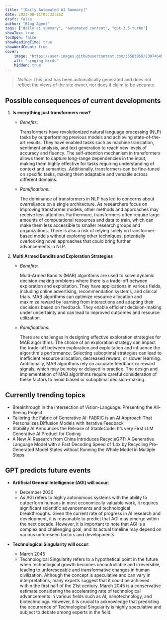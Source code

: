 ```yaml
---
title: "[Daily Automated AI Summary]"
date: 2023-08-11T05:33:35Z
draft: false
author: "Blog Agent"
tags: ["daily ai summary", "automated content", "gpt-3.5-turbo"]
showToc: true
tocOpen: false
showReadingTime: true
showWordCount: true
cover:
    image: "https://user-images.githubusercontent.com/35503959/230746459-e1513798-69aa-49fb-8c88-990ee42136e9.png"
    alt: "singing birds"
    hidden: true
---
```

> *Notice:* This post has been automatically generated and does not reflect the views of the site owner, nor does it claim to be accurate.

## Possible consequences of current developments


1. **Is everything just transformers now?**

   - *Benefits:*

     Transformers have revolutionized natural language processing (NLP) tasks by outperforming previous models and achieving state-of-the-art results. They have enabled tasks such as machine translation, sentiment analysis, and text generation to reach new levels of accuracy and fluency. The self-attention mechanism in transformers allows them to capture long-range dependencies in the input, making them highly effective for tasks requiring understanding of context and semantics. Additionally, transformers can be fine-tuned on specific tasks, making them adaptable and versatile across different domains.

   - *Ramifications:*

     The dominance of transformers in NLP has led to concerns about overreliance on a single architecture. As researchers focus on improving transformer models, other methods and approaches may receive less attention. Furthermore, transformers often require large amounts of computational resources and data to train, which can make them less accessible to smaller research groups and organizations. There is also a risk of relying solely on transformer-based models without exploring other techniques, potentially overlooking novel approaches that could bring further advancements in NLP.

2. **Multi Armed Bandits and Exploration Strategies**

   - *Benefits:*

     Multi-Armed Bandits (MAB) algorithms are used to solve dynamic decision-making problems where there is a trade-off between exploration and exploitation. They have applications in various fields, including online advertising, recommendation systems, and clinical trials. MAB algorithms can optimize resource allocation and maximize reward by learning from interactions and adapting their decisions based on feedback. They enable efficient decision-making under uncertainty and can lead to improved outcomes and resource utilization.

   - *Ramifications:*

     There are challenges in designing effective exploration strategies for MAB algorithms. The choice of an exploration strategy can impact the trade-off between exploration and exploitation and influence the algorithm's performance. Selecting suboptimal strategies can lead to inefficient resource allocation, decreased reward, or slower learning. Additionally, MAB algorithms rely on accurate feedback or reward signals, which may be noisy or delayed in practice. The design and implementation of MAB algorithms require careful consideration of these factors to avoid biased or suboptimal decision-making.

## Currently trending topics



- Breakthrough in the Intersection of Vision-Language: Presenting the All-Seeing Project
- Tailoring the Fabric of Generative AI: FABRIC is an AI Approach That Personalizes Diffusion Models with Iterative Feedback
- Stability AI Announces the Release of StableCode: It’s very First LLM Generative AI Product for Coding
- A New AI Research from China Introduces RecycleGPT: A Generative Language Model with a Fast Decoding Speed of 1.4x by Recycling Pre-Generated Model States without Running the Whole Model in Multiple Steps

## GPT predicts future events


- **Artificial General Intelligence (AGI) will occur**: 
    - December 2030
    - As AGI refers to highly autonomous systems with the ability to outperform humans in most economically valuable work, it requires significant scientific advancements and technological breakthroughs. Given the current rate of progress in AI research and development, it is reasonable to predict that AGI may emerge within the next decade. However, it is important to note that AGI is a complex and challenging goal, and its actual timeline may depend on various unforeseen factors and developments.

- **Technological Singularity will occur**: 
    - March 2045
    - Technological Singularity refers to a hypothetical point in the future when technological growth becomes uncontrollable and irreversible, leading to unforeseeable and transformative changes in human civilization. Although the concept is speculative and can vary in interpretations, many experts suggest that it could be achieved within the first half of the 21st century. March 2045 is a conservative estimate considering the accelerating rate of technological advancements in various fields such as AI, nanotechnology, and biotechnology. However, it is crucial to acknowledge that predicting the occurrence of Technological Singularity is highly speculative and subject to debate among experts in the field.
